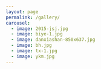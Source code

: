 ```yaml
---
layout: page
permalink: /gallery/
carousel:
  - image: 2015-jsj.jpg
  - image: biye-1.jpg
  - image: danxiashan-850x637.jpg
  - image: bh.jpg
  - image: tx-1.jpg
  - image: ykm.jpg
---
```



